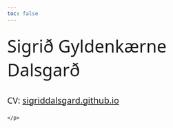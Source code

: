 ```yaml
---
toc: false
---
```


<style>

p {
  font-family: system-ui;
  font-size: 20px;
}

.headline {
  font-size: 40px;
  padding-top: 10px;
  padding-bottom: 10px;
  margin-top: 0;
  margin-bottom: 0;
}

</style>

<div class='grid grid-cols-2'>
  <div class='card'>
    <p class='headline'>
      Sigrið Gyldenkærne Dalsgarð
    </p>
  </div>
  <div class='card'>
    <p>
      CV: <a href='https://sigriddalsgard.github.io/'> sigriddalsgard.github.io </a>
    </p>
    <p>
        
    </p>
  </div>
</div>
